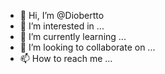 - 👋 Hi, I’m @Diobertto
- 👀 I’m interested in ...
- 🌱 I’m currently learning ...
- 💞️ I’m looking to collaborate on ...
- 📫 How to reach me ...

<!---
Diobertto/Diobertto is a ✨ special ✨ repository because its `README.md` (this file) appears on your GitHub profile.
You can click the Preview link to take a look at your changes.
--->
